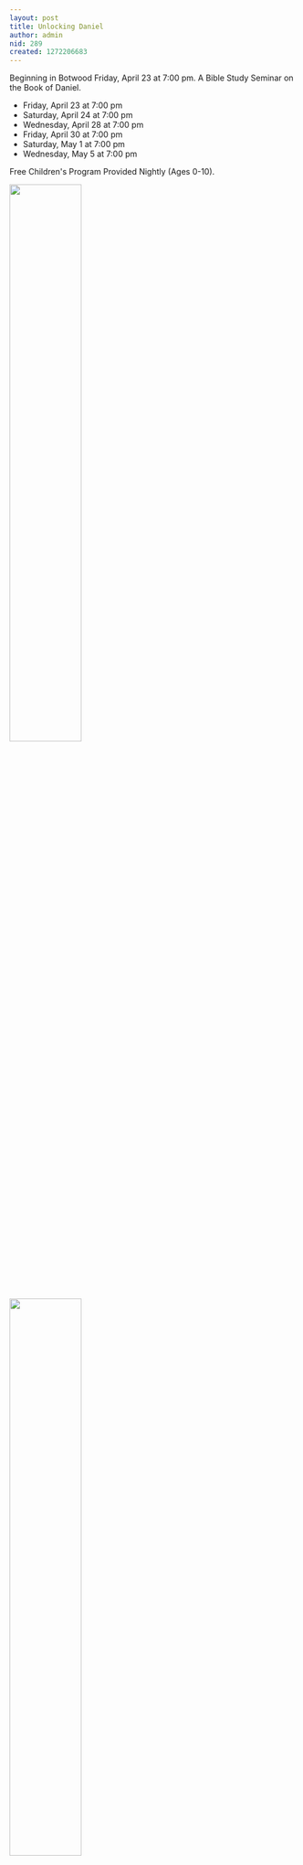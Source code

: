 ```yaml
---
layout: post
title: Unlocking Daniel
author: admin
nid: 289
created: 1272206683
---
```

<p>Beginning in Botwood Friday, April 23 at 7:00 pm. A Bible Study Seminar on the Book of Daniel.</p>
<ul>
	<li>Friday, April 23 at 7:00 pm</li>
	<li>Saturday, April 24 at 7:00 pm</li>
	<li>Wednesday, April 28 at 7:00 pm</li>
	<li>Friday, April 30 at 7:00 pm</li>
	<li>Saturday, May 1 at 7:00 pm</li>
	<li>Wednesday, May 5 at 7:00 pm</li>
</ul>
<p>Free Children&#39;s Program Provided Nightly (Ages 0-10).</p>
<p><a href="http://www.botwoodsda.org/sites/botwoodsda.org/files/unlocking-Daniel_0001.jpg"><img src="http://www.botwoodsda.org/sites/botwoodsda.org/files/unlocking-Daniel_0001.jpg" width="50%" /></a><br />
	<a href="http://www.botwoodsda.org/sites/botwoodsda.org/files/unlocking-Daniel_0002.jpg"><img src="http://www.botwoodsda.org/sites/botwoodsda.org/files/unlocking-Daniel_0002.jpg" width="50%" /></a></p>
